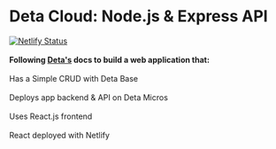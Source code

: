# Deta Cloud: Node.js & Express API
[![Netlify Status](https://api.netlify.com/api/v1/badges/4cc4406d-cbdb-4ac4-9d97-59d0690a3828/deploy-status)](https://first-express-deta-cloud.netlify.app/)
<br></br>
**Following [Deta's](https://www.deta.sh/) docs to build a web application that:**
<br></br>
Has a Simple CRUD with Deta Base
<br></br>
Deploys app backend & API on Deta Micros
<br></br>
Uses React.js frontend
<br></br>
React deployed with Netlify

